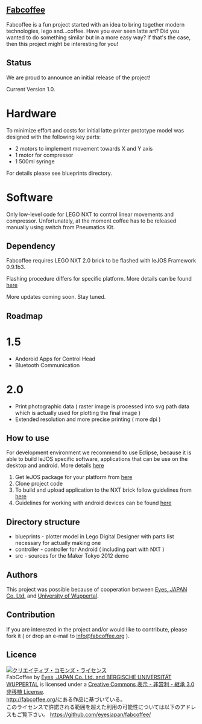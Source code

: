 **[Fabcoffee](http://fabcoffee.org)**
---------------

Fabcoffee is a fun project started with an idea to bring together modern technologies, lego and…coffee. Have you ever seen latte art? Did you wanted to do something similar but in a more easy way? If that's the case, then this project might be interesting for you!

Status
---------------
We are proud to announce an initial release of the project!

Current Version 1.0.

Hardware
========

To minimize effort and costs for initial latte printer prototype model was designed with the following key parts:
- 2 motors to implement movement towards X and Y axis
- 1 motor for compressor
- 1 500ml syringe

For details please see blueprints directory.

Software
========
Only low-level code for LEGO NXT to control linear movements and  compressor. Unfortunately, at the moment coffee has to be released manually using switch from Pneumatics Kit.

Dependency
---------------
Fabcoffee requires LEGO NXT 2.0 brick to be flashed with leJOS Framework 0.9.1b3.

Flashing procedure differs for specific platform. More details can be found [here](http://lejos.sourceforge.net/nxt/nxj/tutorial/Preliminaries/GettingStarted.htm)

More updates coming soon. Stay tuned.

Roadmap
---------------

1.5
====
- Andoroid Apps for Control Head
- Bluetooth Communication

2.0
====
- Print photographic data ( raster image is processed into svg path data which is actually used for plotting the final image )
- Extended resolution and more precise printing ( more dpi )

How to use
---------------

For development environment we recommend to use Eclipse, because  it is able to build leJOS specific software, applications that can be use on the desktop and android. More details [here](http://lejos.sourceforge.net/nxt/nxj/tutorial/Preliminaries/UsingEclipse.htm)

1. Get leJOS package for your platform from [here](http://lejos.sourceforge.net/nxj-downloads.php)
2. Clone project code
3. To build and upload application to the NXT brick follow guidelines from [here](http://lejos.sourceforge.net/nxt/nxj/tutorial/Preliminaries/CompileAndRun.htm)
4. Guidelines for working with android devices can be found [here](http://lejos.sourceforge.net/nxt/nxj/tutorial/Android/Android.htm)

Directory structure
---------------
- blueprints - plotter model in Lego Digital Designer with parts list necessary for actually making one
- controller - controller for Android ( including part with NXT )
- src - sources for the Maker Tokyo 2012 demo

Authors
---------------
This project was possible because of cooperation between [Eyes, JAPAN Co. Ltd.](http://nowhere.co.jp) and [University of Wuppertal](http://www.uni-wuppertal.de).

Contribution
---------------
If you are interested in the project and/or would like to contribute, please fork it ( or drop an e-mail to info@fabcoffee.org ).

Licence
---------------
<a rel="license" href="http://creativecommons.org/licenses/by-nc-sa/3.0/deed.ja"><img alt="クリエイティブ・コモンズ・ライセンス" style="border-width:0" src="http://i.creativecommons.org/l/by-nc-sa/3.0/88x31.png" /></a><br /><span xmlns:dct="http://purl.org/dc/terms/" property="dct:title">FabCoffee</span> by <a xmlns:cc="http://creativecommons.org/ns#" href="http://fabcoffee.org/" property="cc:attributionName" rel="cc:attributionURL">Eyes, JAPAN Co. Ltd. and BERGISCHE UNIVERSITÄT WUPPERTAL</a> is licensed under a <a rel="license" href="http://creativecommons.org/licenses/by-nc-sa/3.0/deed.ja">Creative Commons 表示 - 非営利 - 継承 3.0 非移植 License</a>.<br /><a xmlns:dct="http://purl.org/dc/terms/" href="http://fabcoffee.org/" rel="dct:source">http://fabcoffee.org/</a>にある作品に基づいている。<br />このライセンスで許諾される範囲を超えた利用の可能性については以下のアドレスもご覧下さい。 <a xmlns:cc="http://creativecommons.org/ns#" href="https://github.com/eyesjapan/fabcoffee/" rel="cc:morePermissions">https://github.com/eyesjapan/fabcoffee/</a>
